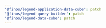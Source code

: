 ```yaml
---
'@finos/legend-application-data-cube': patch
'@finos/legend-query-builder': patch
'@finos/legend-data-cube': patch
---
```

